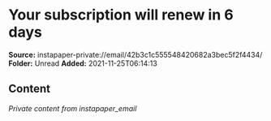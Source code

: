 # Your subscription will renew in 6 days

**Source:** instapaper-private://email/42b3c1c555548420682a3bec5f2f4434/
**Folder:** Unread
**Added:** 2021-11-25T06:14:13




## Content
*Private content from instapaper_email*
